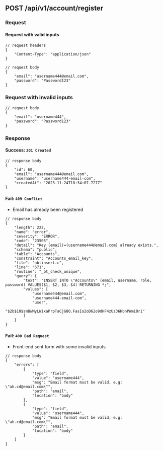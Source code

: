 ## POST /api/v1/account/register

### Request 

#### Request with valid inputs
```
// request headers
{
    "Content-Type": "application/json"
}
```
```
// request body
{
	"email": "username444@email.com",
	"password": "Password123"
}
```

### Request with invalid inputs
```
// request body
{
	"email": "username444",
	"password": "Password123"	
}
```

### Response

#### Success: `201 Created`
```
// response body
{
	"id": 60,
	"email": "username444@email.com",
	"username": "username444-email-com",
	"createdAt": "2023-11-24T18:34:07.727Z"
}
```

#### Fail: `409 Conflict`
- Email has already been registered
```
// response body
{
	"length": 222,
	"name": "error",
	"severity": "ERROR",
	"code": "23505",
	"detail": "Key (email)=(username444@email.com) already exists.",
	"schema": "public",
	"table": "Accounts",
	"constraint": "Accounts_email_key",
	"file": "nbtinsert.c",
	"line": "671",
	"routine": "_bt_check_unique",
	"query": {
		"text": "INSERT INTO \"Accounts\" (email, username, role, password) VALUES($1, $2, $3, $4) RETURNING *;",
		"values": [
			"username444@email.com",
			"username444-email-com",
			"user",
			"$2b$10$smBwMyLWixaPrpTaCjG8O.FasIo2oD62o9dHF4zUz36HbnPWmiOri"
		]
	}
}
```

#### Fail: `400 Bad Request`
- Front-end sent form with some invalid inputs
```
// response body
{
	"errors": [
		{
			"type": "field",
			"value": "username444",
			"msg": "Email format must be valid, e.g: \"ab.cd@email.com\"",
			"path": "email",
			"location": "body"
		},
		{
			"type": "field",
			"value": "username444",
			"msg": "Email format must be valid, e.g: \"ab.cd@email.com\"",
			"path": "email",
			"location": "body"
		}
	]
}
```